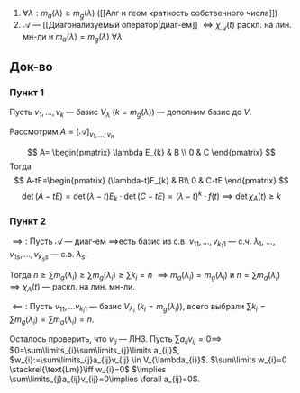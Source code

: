 1. $\forall \lambda: m_{a}(\lambda)\geq m_{g}(\lambda)$ ([[Алг и геом кратность собственного числа]])
2. $\mathscr{A}$ — [[Диагонализуемый оператор|диаг-ем]] $\iff \chi_{\mathscr{A}}(t)$ раскл. на лин. мн-ли и $m_{a}(\lambda)=m_{g}(\lambda)\ \forall \lambda$
## Док-во
### Пункт 1

Пусть $v_{1}, \dots, v_{k}$ — базис $V_{\lambda}$ ($k=m_{g}(\lambda)$) — дополним базис до $V$.

Рассмотрим $A=[\mathscr{A}]_{v_{1},\dots, v_{n}}$

$$
A= \begin{pmatrix}
\lambda E_{k} & B \\
0 & C
\end{pmatrix}
$$
Тогда 
$$
A-tE=\begin{pmatrix}
(\lambda-t)E_{k} & B\\ 
0 & C-tE
\end{pmatrix}
$$
$$
\det(A-tE)=\det (\lambda- t)E_{k} \cdot \det (C-tE)=(\lambda-t)^{k}\cdot f(t)\implies \det \chi_{A}(t)\geq k
$$
### Пункт 2

$\implies:$ Пусть $\mathscr{A}$ — диаг-ем $\implies$есть базис из с.в. $v_{11},\dots, v_{k_{1}1}$ — с.ч. $\lambda_{1}$, $\dots$, $v_{1s},\dots, v_{k_{s}s}$ — с.в. $\lambda_{s}$.

Тогда $n\geq \sum\limits m_{a}(\lambda_{i})\geq \sum\limits m_{g}(\lambda_{i})\geq \sum\limits k_{i}=n$ $\implies m_{a}(\lambda_{i})=m_{g}(\lambda_{i})$ и $n=\sum\limits m_{a}(\lambda_{i})\implies \chi_{A}(t)$ — раскл. на лин. мн-ли.

$\impliedby:$ Пусть $v_{11},\dots v_{k_{i}1}$ — базис $V_{\lambda_{i}}$ ($k_{i}=m_{g}(\lambda_{i})$), всего выбрали $\sum\limits k_{i}=\sum\limits m_{g}(\lambda_{i})=\sum\limits m_{a}(\lambda_{i})=n$. 

Осталось проверить, что $v_{ij}$ — ЛНЗ. Пусть $\sum\limits a_{ij}v_{ij}=0\implies$ $0=\sum\limits_{i}\sum\limits_{j}\limits a_{ij}$, $w_{i}:=\sum\limits_{j}a_{ij}v_{ij} \in V_{\lambda_{i}}$. $\sum\limits w_{i}=0 \stackrel{\text{Lm}}\iff w_{i}=0$ $\implies \sum\limits_{j}a_{ij}v_{ij}=0\implies \forall a_{ij}=0$.